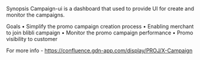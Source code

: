 Synopsis
Campaign-ui is a dashboard that used to provide UI for create and monitor the campaigns.

Goals
•	Simplify the promo campaign creation process
•	Enabling merchant to join blibli campaign
•	Monitor the promo campaign performance
•   Promo visibility to customer

For more info - https://confluence.gdn-app.com/display/PROJ/X-Campaign
